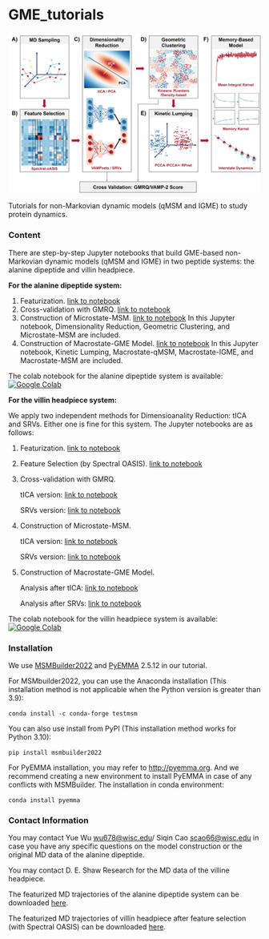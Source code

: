 # GME_tutorials
![Overview](tutorials/alanine_dipeptide/png/pipeline.jpg)  

Tutorials for non-Markovian dynamic models (qMSM and IGME) to study protein dynamics.

### Content
There are step-by-step Jupyter notebooks that build GME-based non-Markovian dynamic models (qMSM and IGME) in two peptide systems: the alanine dipeptide and villin headpiece.

**For the alanine dipeptide system:**

1. Featurization. [link to notebook](tutorials/alanine_dipeptide/Featurization.ipynb)
3. Cross-validation with GMRQ. [link to notebook](tutorials/alanine_dipeptide/Cross_Validation.ipynb)
4. Construction of Microstate-MSM. [link to notebook](tutorials/alanine_dipeptide/MicroMSM.ipynb) In this Jupyter notebook, Dimensionality Reduction, Geometric Clustering, and Microstate-MSM are included.
5. Construction of Macrostate-GME Model. [link to notebook](tutorials/alanine_dipeptide/MacroGME.ipynb) In this Jupyter notebook, Kinetic Lumping, Macrostate-qMSM, Macrostate-IGME, and Macrostate-MSM are included.

The colab notebook for the alanine dipeptide system is available: 
[![Google Colab](https://colab.research.google.com/assets/colab-badge.svg)](https://colab.research.google.com/drive/1YatQSdyJqf4oyJDYzdqdjfuE0xUkY9MR?usp=sharing)</br>

**For the villin headpiece system:**

We apply two independent methods for Dimensioanality Reduction: tICA and SRVs. Either one is fine for this system. The Jupyter notebooks are as follows:

1. Featurization. [link to notebook](tutorials/villin_headpiece/Featurization.ipynb)
2. Feature Selection (by Spectral OASIS). [link to notebook](tutorials/villin_headpiece/Feature_Selection.ipynb)
3. Cross-validation with GMRQ.
   
   tICA version: [link to notebook](tutorials/villin_headpiece/tICA_Cross_Validation.ipynb)
   
   SRVs version: [link to notebook](tutorials/villin_headpiece/SRVs_Cross_Validation.ipynb)
4. Construction of Microstate-MSM.
   
   tICA version: [link to notebook](tutorials/villin_headpiece/tICA_MicroMSM.ipynb)
   
   SRVs version: [link to notebook](tutorials/villin_headpiece/SRVs_MicroMSM.ipynb) 
5. Construction of Macrostate-GME Model.
   
   Analysis after tICA: [link to notebook](tutorials/villin_headpiece/tICA_MicroMSM.ipynb)
   
   Analysis after SRVs: [link to notebook](tutorials/villin_headpiece/SRVs_MicroMSM.ipynb)

The colab notebook for the villin headpiece system is available: 
[![Google Colab](https://colab.research.google.com/assets/colab-badge.svg)](https://colab.research.google.com/drive/1JNV_3N1oe1M9qdSB7dBHt_-DYK2W4T0h?usp=sharing)</br>
   

### Installation
We use [MSMBuilder2022](https://github.com/msmbuilder/msmbuilder2022) and [PyEMMA](https://github.com/markovmodel/PyEMMA/) 2.5.12 in our tutorial.

For MSMbuilder2022, you can use the Anaconda installation (This installation method is not applicable when the Python version is greater than 3.9):

	conda install -c conda-forge testmsm

You can also use install from PyPI (This installation method works for Python 3.10):

	pip install msmbuilder2022

For PyEMMA installation, you may refer to http://pyemma.org. And we recommend creating a new environment to install PyEMMA in case of any conflicts with MSMBuilder. The installation in conda environment:

	conda install pyemma 

### Contact Information
You may contact Yue Wu wu678@wisc.edu/ Siqin Cao scao66@wisc.edu in case you have any specific questions on the model construction or the original MD data of the alanine dipeptide.

You may contact D. E. Shaw Research for the MD data of the villine headpiece.

The featurized MD trajectories of the alanine dipeptide system can be downloaded [here](https://uwmadison.box.com/shared/static/xemwq0f2mbpob19el6xxlvca8gl45f9v).

The featurized MD trajectories of villin headpiece after feature selection (with Spectral OASIS) can be downloaded [here](https://uwmadison.box.com/shared/static/1y12gymo0tkc5dn3nihhqwzikxa8wzen).

